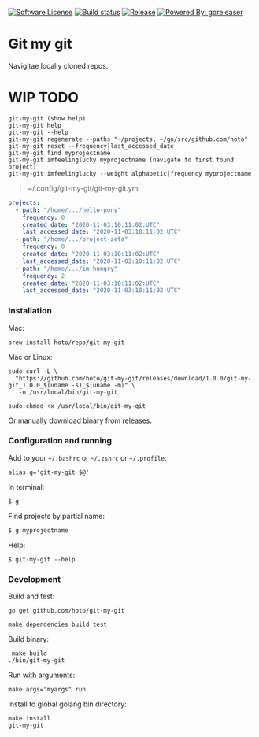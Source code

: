 [![Software License](https://img.shields.io/badge/license-MIT-brightgreen.svg?style=flat-square)](/LICENSE)
[![Build status](https://github.com/hoto/git-my-git/workflows/Build%20and%20test/badge.svg?branch=master)](https://github.com/hoto/git-my-git/actions)
[![Release](https://img.shields.io/github/release/hoto/git-my-git.svg?style=flat-square)](https://github.com/hoto/git-my-git/releases/latest)
[![Powered By: goreleaser](https://img.shields.io/badge/powered%20by-goreleaser-green.svg?style=flat-square)](https://github.com/goreleaser/goreleaser)

# Git my git

Navigitae locally cloned repos.


# WIP TODO

    git-my-git (show help)
    git-my-git help
    git-my-git --help
    git-my-git regenerate --paths "~/projects, ~/go/src/github.com/hoto"
    git-my-git reset --frequency|last_accessed_date
    git-my-git find myprojectname
    git-my-git imfeelinglucky myprojectname (navigate to first found project)
    git-my-git imfeelinglucky --weight alphabetic|frequency myprojectname

> ~/.config/git-my-git/git-my-git.yml

```yaml
projects:
  - path: "/home/.../hello-pony"
    frequency: 0
    created_date: "2020-11-03:10:11:02:UTC"
    last_accessed_date: "2020-11-03:10:11:02:UTC"
  - path: "/home/.../project-zeta"
    frequency: 0
    created_date: "2020-11-03:10:11:02:UTC"
    last_accessed_date: "2020-11-03:10:11:02:UTC"
  - path: "/home/.../im-hungry"
    frequency: 2
    created_date: "2020-11-03:10:11:02:UTC"
    last_accessed_date: "2020-11-03:10:11:02:UTC"
```

### Installation
    
Mac:

    brew install hoto/repo/git-my-git

Mac or Linux:

    sudo curl -L \
      "https://github.com/hoto/git-my-git/releases/download/1.0.0/git-my-git_1.0.0_$(uname -s)_$(uname -m)" \
       -o /usr/local/bin/git-my-git

    sudo chmod +x /usr/local/bin/git-my-git
    
Or manually download binary from [releases](https://github.com/hoto/git-my-git/releases).
    
### Configuration and running

Add to your `~/.bashrc` or `~/.zshrc` or `~/.profile`:  

    alias g='git-my-git $@'

In terminal:

    $ g
    
Find projects by partial name:

    $ g myprojectname
        
Help:
  
    $ git-my-git --help
    
### Development

Build and test:

    go get github.com/hoto/git-my-git
    
    make dependencies build test
    
Build binary:

     make build
    ./bin/git-my-git

Run with arguments:

    make args="myargs" run

Install to global golang bin directory:

    make install
    git-my-git
    
    